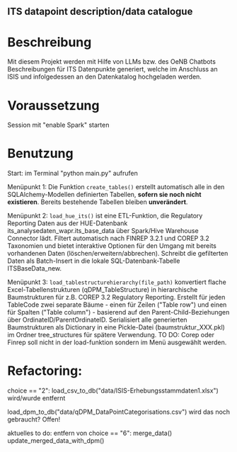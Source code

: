 ## ITS datapoint description/data catalogue 

# Beschreibung
Mit diesem Projekt werden mit Hilfe von LLMs bzw. des OeNB Chatbots Beschreibungen für ITS Datenpunkte generiert, welche im Anschluss an ISIS und infolgedessen an den Datenkatalog hochgeladen werden. 

# Voraussetzung
Session mit "enable Spark" starten

# Benutzung
Start:
im Terminal "python main.py" aufrufen 

Menüpunkt 1: Die Funktion `create_tables()` erstellt automatisch alle in den SQLAlchemy-Modellen definierten Tabellen, **sofern sie noch nicht existieren**. Bereits bestehende Tabellen bleiben **unverändert**. 

Menüpunkt 2: `load_hue_its()` ist eine ETL-Funktion, die Regulatory Reporting Daten aus der HUE-Datenbank its_analysedaten_wapr.its_base_data über Spark/Hive Warehouse Connector lädt. Filtert automatisch nach FINREP 3.2.1 und COREP 3.2 Taxonomien und bietet interaktive Optionen für den Umgang mit bereits vorhandenen Daten (löschen/erweitern/abbrechen). Schreibt die gefilterten Daten als Batch-Insert in die lokale SQL-Datenbank-Tabelle ITSBaseData_new.

Menüpunkt 3: `load_tablestructurehierarchy(file_path)` konvertiert flache Excel-Tabellenstrukturen (qDPM_TableStructure) in hierarchische Baumstrukturen für z.B. COREP 3.2 Regulatory Reporting. Erstellt für jeden TableCode zwei separate Bäume - einen für Zeilen ("Table row") und einen für Spalten ("Table column") - basierend auf den Parent-Child-Beziehungen über OrdinateID/ParentOrdinateID. Serialisiert alle generierten Baumstrukturen als Dictionary in eine Pickle-Datei (baumstruktur_XXX.pkl) im Ordner tree_structures für spätere Verwendung. TO DO: Corep oder Finrep soll nicht in der load-funktion sondern im Menü ausgewählt werden. 


# Refactoring: 
choice == "2": load_csv_to_db("data/ISIS-Erhebungsstammdaten1.xlsx") wird/wurde entfernt

load_dpm_to_db("data/qDPM_DataPointCategorisations.csv") wird das noch gebraucht? Offen! 

aktuelles to do: entfern von 
choice == "6":
        merge_data()
        update_merged_data_with_dpm()